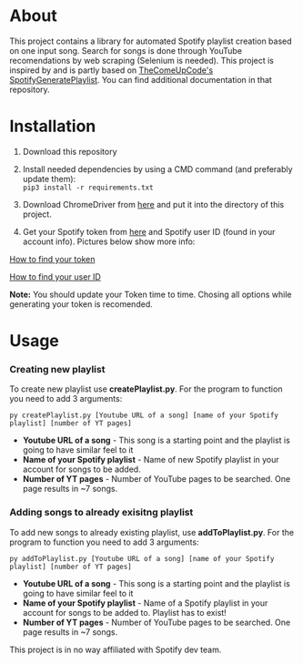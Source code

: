 # About
This project contains a library for automated Spotify playlist creation based on one input song.
Search for songs is done through YouTube recomendations by web scraping (Selenium is needed).
This project is inspired by and is partly based on [TheComeUpCode's SpotifyGeneratePlaylist](https://github.com/TheComeUpCode/SpotifyGeneratePlaylist). You can find additional documentation in that repository.

# Installation

1) Download this repository

2) Install needed dependencies by using a CMD command (and preferably update them):     
`pip3 install -r requirements.txt`

3) Download ChromeDriver from [here](https://chromedriver.chromium.org/downloads) and put it into the directory of this project.

4) Get your Spotify token from [here](https://developer.spotify.com/console/post-playlists/) and Spotify user ID (found in your account info).
Pictures below show more info:

[How to find your token](https://github.com/SPXcz/AutogeneratedSpotifyPlaylist/blob/master/SpotifyGeneratePlaylist/images/spotify_token.png)

[How to find your user ID](https://github.com/SPXcz/AutogeneratedSpotifyPlaylist/blob/master/SpotifyGeneratePlaylist/images/userid.png)

<b>Note:</b> You should update your Token time to time. Chosing all options while generating your token is recomended.

# Usage

<h3>Creating new playlist</h3>

To create new playlist use <b>createPlaylist.py</b>. For the program to function you need to add 3 arguments:   

`py createPlaylist.py [Youtube URL of a song] [name of your Spotify playlist] [number of YT pages]`

<ul>
<li><b>Youtube URL of a song</b> - This song is a starting point and the playlist is going to have similar feel to it</li>
<li><b>Name of your Spotify playlist</b> - Name of new Spotify playlist in your account for songs to be added.</li>
<li><b>Number of YT pages</b> - Number of YouTube pages to be searched. One page results in ~7 songs.</li>
</ul>

<h3>Adding songs to already exisitng playlist</h3>

To add new songs to already existing playlist, use <b>addToPlaylist.py</b>. For the program to function you need to add 3 arguments:   

`py addToPlaylist.py [Youtube URL of a song] [name of your Spotify playlist] [number of YT pages]`

<ul>
<li><b>Youtube URL of a song</b> - This song is a starting point and the playlist is going to have similar feel to it</li>
<li><b>Name of your Spotify playlist</b> - Name of a Spotify playlist in your account for songs to be added to. Playlist has to exist!</li>
<li><b>Number of YT pages</b> - Number of YouTube pages to be searched. One page results in ~7 songs.</li>
</ul>

This project is in no way affiliated with Spotify dev team.
